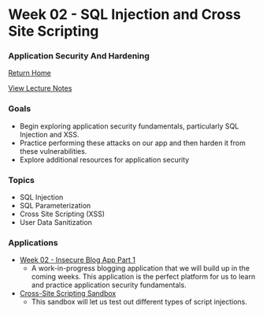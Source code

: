# Week 02 - SQL Injection and Cross Site Scripting
### Application Security And Hardening

[Return Home](../../../../)  

[View Lecture Notes](http://coreyshuman.github.io/GeekwiseApplicationSecurity/LectureNotes/Week-02)  

### Goals
- Begin exploring application security fundamentals, particularly SQL Injection and XSS.
- Practice performing these attacks on our app and then harden it from these vulnerabilities.
- Explore additional resources for application security

### Topics
- SQL Injection
- SQL Parameterization
- Cross Site Scripting (XSS)
- User Data Sanitization

### Applications
- [Week 02 - Insecure Blog App Part 1](../../Applications/Week-02/01-BasicBlogAppPart01)
  - A work-in-progress blogging application that we will build up in the coming weeks. This application is the perfect platform for us to learn and practice application security fundamentals.
- [Cross-Site Scripting Sandbox](../../Applications/Week-02/02-CrossSiteScriptingSandbox)
  - This sandbox will let us test out different types of script injections.